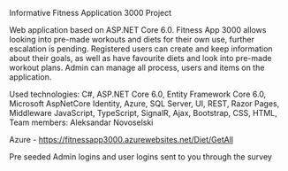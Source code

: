 Informative Fitness Application 3000 Project

Web application based on ASP.NET Core 6.0. Fitness App 3000 allows looking into pre-made workouts and diets for their own use, further escalation is pending. Registered users can create and keep information about their goals, as well as have favourite diets and look into pre-made workout plans. Admin can manage all process, users and items on the application.


Used technologies: C#, ASP.NET Core 6.0, Entity Framework Core 6.0, Microsoft AspNetCore Identity, Azure, SQL Server, UI, REST, Razor Pages, Middleware JavaScript, TypeScript, SignalR, Ajax, Bootstrap, CSS, HTML, 
Team members: Aleksandar Novoselski


Azure - https://fitnessapp3000.azurewebsites.net/Diet/GetAll

Pre seeded Admin logins and user logins sent to you through the survey
